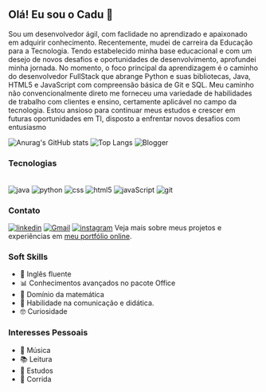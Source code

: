 ## Olá! Eu sou o Cadu 👋
Sou um desenvolvedor ágil, com faclidade no aprendizado e apaixonado em adquirir conhecimento. Recentemente, mudei de carreira da Educação para a Tecnologia. Tendo estabelecido minha base educacional e com um desejo de novos desafios e oportunidades de desenvolvimento, aprofundei minha jornada. No momento, o foco principal da aprendizagem é o caminho do desenvolvedor FullStack que abrange Python e suas bibliotecas, Java, HTML5 e JavaScript com compreensão básica de Git e SQL. Meu caminho não convencionalmente direto me forneceu uma variedade de habilidades de trabalho com clientes e ensino, certamente aplicável no campo da tecnologia. Estou ansioso para continuar meus estudos e crescer em futuras oportunidades em TI, disposto a enfrentar novos desafios com entusiasmo

![Anurag's GitHub stats](https://github-readme-stats.vercel.app/api?username=Caduleal&theme=algolia&show_icons=true) ![Top Langs](https://github-readme-stats.vercel.app/api/top-langs/?username=Caduleal&theme=algolia&layout=compact) ![Blogger](https://img.shields.io/badge/Blogger-FF5722?style=for-the-badge&logo=blogger&logoColor=white)

### Tecnologias
<div style="display: inline_block"><br/>
    <img align="center" alt="java" src="https://img.icons8.com/?size=100&id=13679&format=png&color=000000"/>
    <img align="center" alt="python" src="https://img.icons8.com/?size=100&id=l75OEUJkPAk4&format=png&color=000000"/>
    <img align="center" alt="css" src="https://img.icons8.com/?size=100&id=21278&format=png&color=000000)"/>
    <img align="center" alt="html5" src="https://img.icons8.com/?size=100&id=v8RpPQUwv0N8&format=png&color=000000"/>
    <img align="center" alt="javaScript" src="https://img.icons8.com/?size=100&id=PXTY4q2Sq2lG&format=png&color=000000"/>
    <img align="center" alt="git" src="https://img.icons8.com/?size=100&id=20906&format=png&color=000000"/>
</div>

### Contato
[![linkedin](https://img.shields.io/badge/LinkedIn-0077B5?style=for-the-badge&logo=linkedin&logoColor=white)](www.linkedin.com/in/carloseduardoleal) [![Gmail](https://img.shields.io/badge/Gmail-D14836?style=for-the-badge&logo=gmail&logoColor=white)](mailto:carloseleal.prof@gmail.com) [![instagram](https://img.shields.io/badge/Instagram-E4405F?style=for-the-badge&logo=instagram&logoColor=white)](https://www.instagram.com/carlos1d5/)
Veja mais sobre meus projetos e experiências em [meu portfólio online](http://www.seusite.com).

### Soft Skills
- 🗽 Inglês fluente
- 📊 Conhecimentos avançados no pacote Office
- 📐 Domínio da matemática
- 📢 Habilidade na comunicação e didática.
- 🤓 Curiosidade
### Interesses Pessoais     
- 🎸 Música
- 📚 Leitura 
- 📘 Estudos   
- 🏃 Corrida
